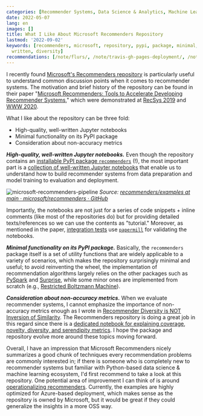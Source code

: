 ```yaml
---
categories: [Recommender Systems, Data Science & Analytics, Machine Learning]
date: 2022-05-07
lang: en
images: []
title: What I Like About Microsoft Recommenders Repository
lastmod: '2022-09-02'
keywords: [recommenders, microsoft, repository, pypi, package, minimal, metrics, functionality,
  written, diversity]
recommendations: [/note/flurs/, /note/travis-gh-pages-deployment/, /note/recommender-diversity/]
---
```


I recently found [Microsoft's Recommenders repository](https://github.com/microsoft/recommenders) is particularly useful to understand common discussion points when it comes to recommender systems. The motivation and brief history of the repository can be found in their paper "[Microsoft Recommenders: Tools to Accelerate Developing Recommender Systems](https://arxiv.org/abs/2008.13528)," which were demonstrated at [RecSys 2019](https://dl.acm.org/doi/10.1145/3298689.3346967) and [WWW 2020](https://dl.acm.org/doi/abs/10.1145/3366424.3382692).

What I like about the repository can be three fold:

- High-quality, well-written Jupyter notebooks
- Minimal functionality on its PyPI package
- Consideration about non-accuracy metrics

***High-quality, well-written Jupyter notebooks.*** Even though the repository contains an [installable PyPI package `recommenders`](https://pypi.org/project/recommenders/) (!), the most important part is a [collection of well-written Jupyter notebooks](https://github.com/microsoft/recommenders/tree/463fb3ee943c5635502a7c0b8f5b24fe3223b74e/examples) that enable us to understand how to build recommender systems from data preparation and model training to evaluation and deployment.

![microsoft-recommenders-pipeline](/images/microsoft-recommenders/microsoft-recommenders-pipeline.png)
_Source: [recommenders/examples at main · microsoft/recommenders · GitHub](https://github.com/microsoft/recommenders/tree/463fb3ee943c5635502a7c0b8f5b24fe3223b74e/examples)_

Importantly, the notebooks are not just for a series of code snippets + inline comments (like most of the repositories do) but for providing detailed texts/references so we can use the contents as "tutorial." Moreover, as mentioned in the paper, [integration tests](https://github.com/microsoft/recommenders/tree/08a9eba1b50640a13af109c8e35ae382669c049b/tests/integration/examples) use [`papermill`](https://papermill.readthedocs.io/) for validating the notebooks.

***Minimal functionality on its PyPI package.*** Basically, the `recommenders` package itself is a set of utility functions that are widely applicable to a variety of scenarios, which makes the repository surprisingly minimal and useful; to avoid reinventing the wheel, the implementation of recommendation algorithms largely relies on the other packages such as [PySpark](https://spark.apache.org/docs/latest/api/python/reference/api/pyspark.ml.recommendation.ALS.html) and [Surprise](http://surpriselib.com/), while some minor ones are implemented from scratch (e.g., [Restricted  Boltzmann Machine](https://github.com/microsoft/recommenders/blob/d4181cf1d1df6e71f7e6b202b0875bb3bd54150c/recommenders/models/rbm/rbm.py#L14)).

***Consideration about non-accuracy metrics.*** When we evaluate recommender systems, I cannot emphasize the importance of non-accuracy metrics enough as I wrote in [Recommender Diversity is NOT Inversion of Similarity](/note/recommender-diversity/). The Recommenders repository is doing a great job in this regard since there is a [dedicated notebook for explaining coverage, novelty, diversity, and serendipity metrics](https://github.com/microsoft/recommenders/blob/0d2385681b2320f98d5ff0e448f505146b69df99/examples/03_evaluate/als_movielens_diversity_metrics.ipynb). I hope the package and repository evolve more around these topics moving forward.

Overall, I have an impression that Microsoft Recommenders nicely summarizes a good chunk of techniques every recommendation problems are commonly interested in; if there is someone who is completely new to recommender systems but familiar with Python-based data science & machine learning ecosystem, I'd first recommend to take a look at this repository. One potential area of improvement I can think of is around [operationalizing recommenders](https://github.com/microsoft/recommenders/tree/1178adb9a111d03e7dbcab7a453490d3cc884b99/examples/05_operationalize). Currently, the examples are highly optimized for Azure-based deployment, which makes sense as the repository is owned by Microsoft, but it would be great if they could generalize the insights in a more OSS way.

